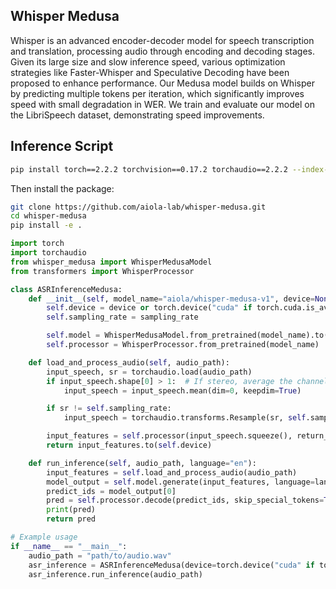 ## Whisper Medusa

Whisper is an advanced encoder-decoder model for speech transcription and translation, processing audio through encoding and decoding stages. Given its large size and slow inference speed, various optimization strategies like Faster-Whisper and Speculative Decoding have been proposed to enhance performance. Our Medusa model builds on Whisper by predicting multiple tokens per iteration, which significantly improves speed with small degradation in WER. We train and evaluate our model on the LibriSpeech dataset, demonstrating speed improvements.


## Inference Script
```bash
pip install torch==2.2.2 torchvision==0.17.2 torchaudio==2.2.2 --index-url https://download.pytorch.org/whl/cu118
```
Then install the package:
```bash
git clone https://github.com/aiola-lab/whisper-medusa.git
cd whisper-medusa
pip install -e .
```
```python
import torch
import torchaudio
from whisper_medusa import WhisperMedusaModel
from transformers import WhisperProcessor

class ASRInferenceMedusa:
    def __init__(self, model_name="aiola/whisper-medusa-v1", device=None, sampling_rate=16000):
        self.device = device or torch.device("cuda" if torch.cuda.is_available() else "cpu")
        self.sampling_rate = sampling_rate

        self.model = WhisperMedusaModel.from_pretrained(model_name).to(self.device)
        self.processor = WhisperProcessor.from_pretrained(model_name)

    def load_and_process_audio(self, audio_path):
        input_speech, sr = torchaudio.load(audio_path)
        if input_speech.shape[0] > 1:  # If stereo, average the channels
            input_speech = input_speech.mean(dim=0, keepdim=True)

        if sr != self.sampling_rate:
            input_speech = torchaudio.transforms.Resample(sr, self.sampling_rate)(input_speech)

        input_features = self.processor(input_speech.squeeze(), return_tensors="pt", sampling_rate=self.sampling_rate).input_features
        return input_features.to(self.device)

    def run_inference(self, audio_path, language="en"):
        input_features = self.load_and_process_audio(audio_path)
        model_output = self.model.generate(input_features, language=language)
        predict_ids = model_output[0]
        pred = self.processor.decode(predict_ids, skip_special_tokens=True)
        print(pred)
        return pred

# Example usage
if __name__ == "__main__":
    audio_path = "path/to/audio.wav"
    asr_inference = ASRInferenceMedusa(device=torch.device("cuda" if torch.cuda.is_available() else "cpu"))
    asr_inference.run_inference(audio_path)

```